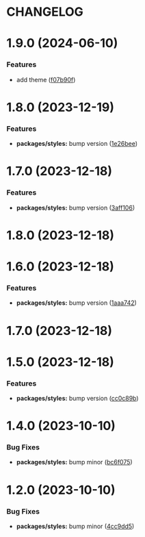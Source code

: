 # CHANGELOG

# 1.9.0 (2024-06-10)


### Features

* add theme ([f07b90f](https://github.mpi-internal.com/scmspain/frontend-all--pet-project-ts/commit/f07b90f20ef0093828464ce2e62d6462f8ec609a))



# 1.8.0 (2023-12-19)


### Features

* **packages/styles:** bump version ([1e26bee](https://github.mpi-internal.com/scmspain/frontend-all--pet-project-ts/commit/1e26bee707059af4a14e1a758e8d77553f5d6e6e))



# 1.7.0 (2023-12-18)


### Features

* **packages/styles:** bump version ([3aff106](https://github.mpi-internal.com/scmspain/frontend-all--pet-project-ts/commit/3aff1063421f0bc7c2faa13fa40a10f74b390b68))



# 1.8.0 (2023-12-18)



# 1.6.0 (2023-12-18)


### Features

* **packages/styles:** bump version ([1aaa742](https://github.mpi-internal.com/scmspain/frontend-all--pet-project-ts/commit/1aaa7421a127e8c5d83c250ba54a1882c0ad87d9))



# 1.7.0 (2023-12-18)



# 1.5.0 (2023-12-18)


### Features

* **packages/styles:** bump version ([cc0c89b](https://github.mpi-internal.com/scmspain/frontend-all--pet-project-ts/commit/cc0c89b03b9bc237576e577521dd4df620edae2a))



# 1.4.0 (2023-10-10)


### Bug Fixes

* **packages/styles:** bump minor ([bc6f075](https://github.mpi-internal.com/scmspain/frontend-all--pet-project-ts/commit/bc6f075ee30039dca3ce2d858f264b1e265a96d8))



# 1.2.0 (2023-10-10)


### Bug Fixes

* **packages/styles:** bump minor ([4cc9dd5](https://github.mpi-internal.com/scmspain/frontend-all--pet-project-ts/commit/4cc9dd527f770584daad00765d7dc7d2d703e267))
